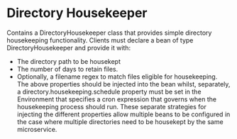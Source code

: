 # Directory Housekeeper
Contains a DirectoryHousekeeper class that provides simple directory housekeeping functionality. Clients must declare a bean of type DirectoryHousekeeper and provide it with:
* The directory path to be housekept
* The number of days to retain files.
* Optionally, a filename regex to match files eligible for housekeeping.
The above properties should be injected into the bean whilst, separately, a directory.housekeeping.schedule property must be set in the Environment that specifies a cron expression that governs when the housekeeping process should run. These separate strategies for injecting the different properties allow multiple beans to be configured in the case where multiple directories need to be housekept by the same microservice.  
